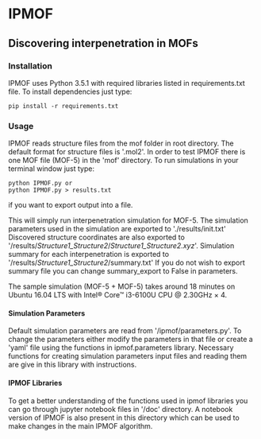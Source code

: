 # IPMOF
## Discovering interpenetration in MOFs

### Installation
IPMOF uses Python 3.5.1 with required libraries listed in requirements.txt file.
To install dependencies just type:

`pip install -r requirements.txt`

### Usage
IPMOF reads structure files from the mof folder in root directory.
The default format for structure files is '.mol2'.
In order to test IPMOF there is one MOF file (MOF-5) in the 'mof' directory.
To run simulations in your terminal window just type:
```
python IPMOF.py or
python IPMOF.py > results.txt
```
if you want to export output into a file.

This will simply run interpenetration simulation for MOF-5.
The simulation parameters used in the simulation are exported to './results/init.txt'
Discovered structure coordinates are also exported to
'/results/*Structure1_Structure2*/*Structure1_Structure2.xyz*'.
Simulation summary for each interpenetration is exported to
'/results/*Structure1_Structure2*/summary.txt'
If you do not wish to export summary file you can change summary_export to False in parameters.

The sample simulation (MOF-5 + MOF-5) takes around 18 minutes
on Ubuntu 16.04 LTS with Intel® Core™ i3-6100U CPU @ 2.30GHz × 4.

#### Simulation Parameters
Default simulation parameters are read from '/ipmof/parameters.py'.
To change the parameters either modify the parameters in that file or create a 'yaml'
file using the functions in ipmof.parameters library. Necessary functions for creating
simulation parameters input files and reading them are give in this library with instructions.

#### IPMOF Libraries
To get a better understanding of the functions used in ipmof libraries you can go through
jupyter notebook files in '/doc' directory.
A notebook version of IPMOF is also present in this directory which can be used to make
changes in the main IPMOF algorithm.
